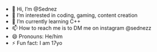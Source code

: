 - 👋 Hi, I’m @Sednez
- 👀 I’m interested in coding, gaming, content creation
- 🌱 I’m currently learning C++
- 📫 How to reach me is to DM me on instagram @sednezz
- 😄 Pronouns: He/him
- ⚡ Fun fact: I am 17yo
